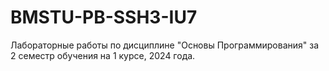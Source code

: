 # BMSTU-PB-SSH3-IU7

Лабораторные работы по дисциплине "Основы Программирования" за 2 семестр обучения на 1 курсе, 2024 года.
